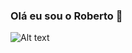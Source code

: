 ### Olá eu sou o Roberto 👋

<!--
**roberto1929/roberto1929** is a ✨ _special_ ✨ repository because its `README.md` (this file) appears on your GitHub profile.

Here are some ideas to get you started:

- 🔭 I’m currently working on ...
- 🌱 I’m currently learning ...
- 👯 I’m looking to collaborate on ...
- 🤔 I’m looking for help with ...
- 💬 Ask me about ...
- 📫 How to reach me: ...
- 😄 Pronouns: ...
- ⚡ Fun fact: ...
-->
![Alt text]([https://github.com/roberto1929/roberto1929/assets/127215401/a636e8a6-e08c-4ce9-be32-94f53af0614f](https://camo.githubusercontent.com/863c121a81fbfdbf0369b75b5df6e25627b778d0c7061b98b6421edce6ae79be/68747470733a2f2f6d656469612e67697068792e636f6d2f6d656469612f357852573263554b66637951672f67697068792e676966))

